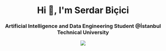 <h1 align="center">Hi 👋, I'm Serdar Biçici</h1>
<h3 align="center">Artificial Intelligence and Data Engineering Student @İstanbul Technical University </h3>



<p align="center">
  <img src="https://github.com/user-attachments/assets/5d02b587-753c-4118-b215-784843b0c026" />
</p>

